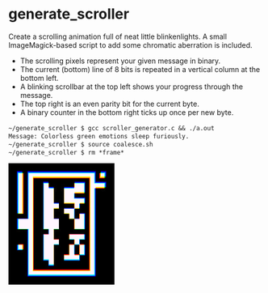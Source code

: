 # generate_scroller

Create a scrolling animation full of neat little blinkenlights. A small ImageMagick-based script to add some chromatic aberration is included.

* The scrolling pixels represent your given message in binary.
* The current (bottom) line of 8 bits is repeated in a vertical column at the bottom left.
* A blinking scrollbar at the top left shows your progress through the message.
* The top right is an even parity bit for the current byte.
* A binary counter in the bottom right ticks up once per new byte.

```
~/generate_scroller $ gcc scroller_generator.c && ./a.out
Message: Colorless green emotions sleep furiously.
~/generate_scroller $ source coalesce.sh
~/generate_scroller $ rm *frame*
```

<img src="https://github.com/nlc/generate_scroller/raw/master/_example.gif?raw=true">
